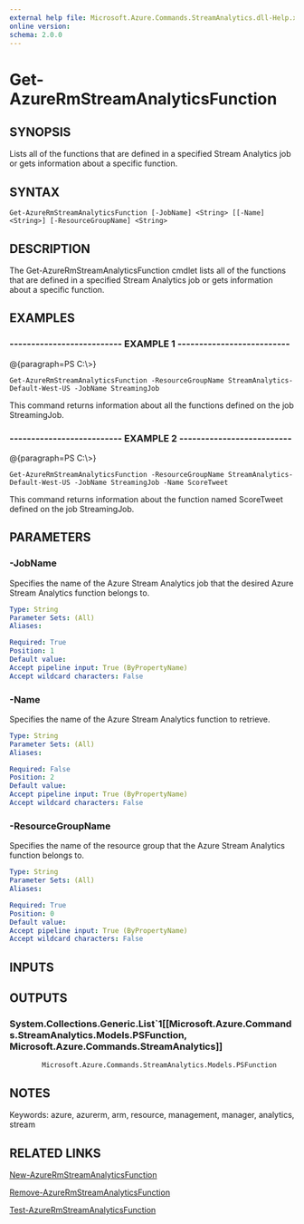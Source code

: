 ```yaml
---
external help file: Microsoft.Azure.Commands.StreamAnalytics.dll-Help.xml
online version: 
schema: 2.0.0
---
```


# Get-AzureRmStreamAnalyticsFunction
## SYNOPSIS
Lists all of the functions that are defined in a specified Stream Analytics job or gets information about a specific function.

## SYNTAX

```
Get-AzureRmStreamAnalyticsFunction [-JobName] <String> [[-Name] <String>] [-ResourceGroupName] <String>
```

## DESCRIPTION
The Get-AzureRmStreamAnalyticsFunction cmdlet lists all of the functions that are defined in a specified Stream Analytics job or gets information about a specific function.

## EXAMPLES

### --------------------------  EXAMPLE 1  --------------------------
@{paragraph=PS C:\\\>}

```
Get-AzureRmStreamAnalyticsFunction -ResourceGroupName StreamAnalytics-Default-West-US -JobName StreamingJob
```

This command returns information about all the functions defined on the job StreamingJob.

### --------------------------  EXAMPLE 2  --------------------------
@{paragraph=PS C:\\\>}

```
Get-AzureRmStreamAnalyticsFunction -ResourceGroupName StreamAnalytics-Default-West-US -JobName StreamingJob -Name ScoreTweet
```

This command returns information about the function named ScoreTweet defined on the job StreamingJob.

## PARAMETERS

### -JobName
Specifies the name of the Azure Stream Analytics job that the desired Azure Stream Analytics function belongs to.

```yaml
Type: String
Parameter Sets: (All)
Aliases: 

Required: True
Position: 1
Default value: 
Accept pipeline input: True (ByPropertyName)
Accept wildcard characters: False
```

### -Name
Specifies the name of the Azure Stream Analytics function to retrieve.

```yaml
Type: String
Parameter Sets: (All)
Aliases: 

Required: False
Position: 2
Default value: 
Accept pipeline input: True (ByPropertyName)
Accept wildcard characters: False
```

### -ResourceGroupName
Specifies the name of the resource group that the Azure Stream Analytics function belongs to.

```yaml
Type: String
Parameter Sets: (All)
Aliases: 

Required: True
Position: 0
Default value: 
Accept pipeline input: True (ByPropertyName)
Accept wildcard characters: False
```

## INPUTS

## OUTPUTS

### System.Collections.Generic.List`1[[Microsoft.Azure.Commands.StreamAnalytics.Models.PSFunction, Microsoft.Azure.Commands.StreamAnalytics]]
            Microsoft.Azure.Commands.StreamAnalytics.Models.PSFunction

## NOTES
Keywords: azure, azurerm, arm, resource, management, manager, analytics, stream

## RELATED LINKS

[New-AzureRmStreamAnalyticsFunction]()

[Remove-AzureRmStreamAnalyticsFunction]()

[Test-AzureRmStreamAnalyticsFunction]()

